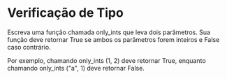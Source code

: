 # Verificação de Tipo

Escreva uma função chamada only_ints que leva dois parâmetros. Sua função deve retornar True se ambos os parâmetros forem inteiros e False caso contrário.

Por exemplo, chamando only_ints (1, 2) deve retornar True, enquanto chamando only_ints ("a", 1) deve retornar False.
